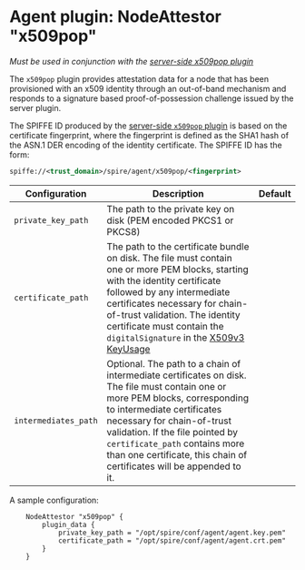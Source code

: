 # Agent plugin: NodeAttestor "x509pop"

*Must be used in conjunction with the [server-side x509pop plugin](plugin_server_nodeattestor_x509pop.md)*

The `x509pop` plugin provides attestation data for a node that has been
provisioned with an x509 identity through an out-of-band mechanism and responds
to a signature based proof-of-possession challenge issued by the server
plugin.

The SPIFFE ID produced by the [server-side `x509pop` plugin](plugin_server_nodeattestor_x509pop.md) is based on the certificate fingerprint, where the fingerprint is defined as the
SHA1 hash of the ASN.1 DER encoding of the identity certificate. The SPIFFE ID has the form:

```xml
spiffe://<trust_domain>/spire/agent/x509pop/<fingerprint>
```

| Configuration        | Description                                                                                                                                                                                                                                                                                                                                                    | Default |
|----------------------|----------------------------------------------------------------------------------------------------------------------------------------------------------------------------------------------------------------------------------------------------------------------------------------------------------------------------------------------------------------|---------|
| `private_key_path`   | The path to the private key on disk (PEM encoded PKCS1 or PKCS8)                                                                                                                                                                                                                                                                                               |         |
| `certificate_path`   | The path to the certificate bundle on disk. The file must contain one or more PEM blocks, starting with the identity certificate followed by any intermediate certificates necessary for chain-of-trust validation. The identity certificate must contain the `digitalSignature` in the [X509v3 KeyUsage](https://tools.ietf.org/html/rfc5280#section-4.2.1.3) |         |
| `intermediates_path` | Optional. The path to a chain of intermediate certificates on disk. The file must contain one or more PEM blocks, corresponding to intermediate certificates necessary for chain-of-trust validation. If the file pointed by `certificate_path` contains more than one certificate, this chain of certificates will be appended to it.                         |         |

A sample configuration:

```hcl
    NodeAttestor "x509pop" {
        plugin_data {
            private_key_path = "/opt/spire/conf/agent/agent.key.pem"
            certificate_path = "/opt/spire/conf/agent/agent.crt.pem"
        }
    }
```
